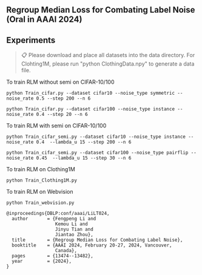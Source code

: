 ## Regroup Median Loss for Combating Label Noise (Oral in AAAI 2024)

## Experiments



> 📋 Please download and place all datasets into the data directory. For Clohting1M, please run "python ClothingData.npy" to generate a data file.

To train RLM without semi on CIFAR-10/100

```
python Train_cifar.py --dataset cifar10 --noise_type symmetric --noise_rate 0.5 --step 200 --n 6
```

```
python Train_cifar.py --dataset cifar100 --noise_type instance --noise_rate 0.4 --step 20 --n 6
```

To train RLM with semi on CIFAR-10/100

```
python Train_cifar_semi.py --dataset cifar10 --noise_type instance --noise_rate 0.4  --lambda_u 15 --step 200 --n 6
```

```
python Train_cifar_semi.py --dataset cifar100 --noise_type pairflip --noise_rate 0.45  --lambda_u 15 --step 30 --n 6
```

To train RLM on Clothing1M

```train Clothing1M
python Train_Clothing1M.py
```
To train RLM on Webvision

```train Clothing1M
python Train_webvision.py
```


```
@inproceedings{DBLP:conf/aaai/LiLT024,
  author       = {Fengpeng Li and
                  Kemou Li and
                  Jinyu Tian and
                  Jiantao Zhou},
  title        = {Regroup Median Loss for Combating Label Noise},
  booktitle    = {AAAI 2024, February 20-27, 2024, Vancouver,
                  Canada},
  pages        = {13474--13482},
  year         = {2024},
}
```

